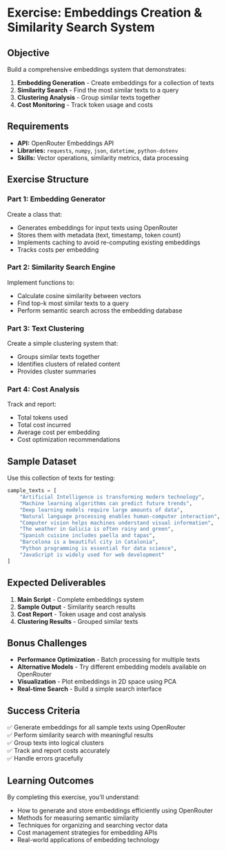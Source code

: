 # Exercise: Embeddings Creation & Similarity Search System

## Objective
Build a comprehensive embeddings system that demonstrates:
1. **Embedding Generation** - Create embeddings for a collection of texts
2. **Similarity Search** - Find the most similar texts to a query
3. **Clustering Analysis** - Group similar texts together
4. **Cost Monitoring** - Track token usage and costs

## Requirements
- **API:** OpenRouter Embeddings API
- **Libraries:** `requests`, `numpy`, `json`, `datetime`, `python-dotenv`
- **Skills:** Vector operations, similarity metrics, data processing

## Exercise Structure

### Part 1: Embedding Generator
Create a class that:
- Generates embeddings for input texts using OpenRouter
- Stores them with metadata (text, timestamp, token count)
- Implements caching to avoid re-computing existing embeddings
- Tracks costs per embedding

### Part 2: Similarity Search Engine
Implement functions to:
- Calculate cosine similarity between vectors
- Find top-k most similar texts to a query
- Perform semantic search across the embedding database

### Part 3: Text Clustering
Create a simple clustering system that:
- Groups similar texts together
- Identifies clusters of related content
- Provides cluster summaries

### Part 4: Cost Analysis
Track and report:
- Total tokens used
- Total cost incurred
- Average cost per embedding
- Cost optimization recommendations

## Sample Dataset
Use this collection of texts for testing:

```python
sample_texts = [
    "Artificial Intelligence is transforming modern technology",
    "Machine learning algorithms can predict future trends",
    "Deep learning models require large amounts of data",
    "Natural language processing enables human-computer interaction",
    "Computer vision helps machines understand visual information",
    "The weather in Galicia is often rainy and green",
    "Spanish cuisine includes paella and tapas",
    "Barcelona is a beautiful city in Catalonia",
    "Python programming is essential for data science",
    "JavaScript is widely used for web development"
]
```

## Expected Deliverables
1. **Main Script** - Complete embeddings system
2. **Sample Output** - Similarity search results
3. **Cost Report** - Token usage and cost analysis
4. **Clustering Results** - Grouped similar texts

## Bonus Challenges
- **Performance Optimization** - Batch processing for multiple texts
- **Alternative Models** - Try different embedding models available on OpenRouter
- **Visualization** - Plot embeddings in 2D space using PCA
- **Real-time Search** - Build a simple search interface

## Success Criteria
✅ Generate embeddings for all sample texts using OpenRouter  
✅ Perform similarity search with meaningful results  
✅ Group texts into logical clusters  
✅ Track and report costs accurately  
✅ Handle errors gracefully  

## Learning Outcomes
By completing this exercise, you'll understand:
- How to generate and store embeddings efficiently using OpenRouter
- Methods for measuring semantic similarity
- Techniques for organizing and searching vector data
- Cost management strategies for embedding APIs
- Real-world applications of embedding technology
